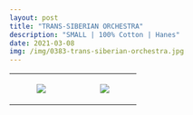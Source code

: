 ```yaml
---
layout: post
title: "TRANS-SIBERIAN ORCHESTRA"
description: "SMALL | 100% Cotton | Hanes"
date: 2021-03-08
img: /img/0383-trans-siberian-orchestra.jpg
---
```




<table style="width:100%;"><tr><td style="vertical-align:top;">
      <figure class="tmblr-full" data-orig-height="2048" data-orig-width="1365" data-orig-src="https://concertshirts.netlify.app/shirts/0383/0383-01.jpg"><img src="https://64.media.tumblr.com/444dff0ac028356d3bafae9a454ac778/edaeaacc4901c40b-02/s540x810/c888176971ad75662c2a6adfac87d8db993d40c2.jpg" data-orig-height="2048" data-orig-width="1365" data-orig-src="https://concertshirts.netlify.app/shirts/0383/0383-01.jpg"/></figure></td>
    <td style="vertical-align:top;">
      <figure class="tmblr-full" data-orig-height="2048" data-orig-width="1365" data-orig-src="https://concertshirts.netlify.app/shirts/0383/0383-02.jpg"><img src="https://64.media.tumblr.com/46bea11c2d2b7680ad04d841d8e5c06c/edaeaacc4901c40b-aa/s540x810/a44514519c1b1042da28c9f7b4ad6a110a5332dc.jpg" data-orig-height="2048" data-orig-width="1365" data-orig-src="https://concertshirts.netlify.app/shirts/0383/0383-02.jpg"/></figure></td>
  </tr></table>
